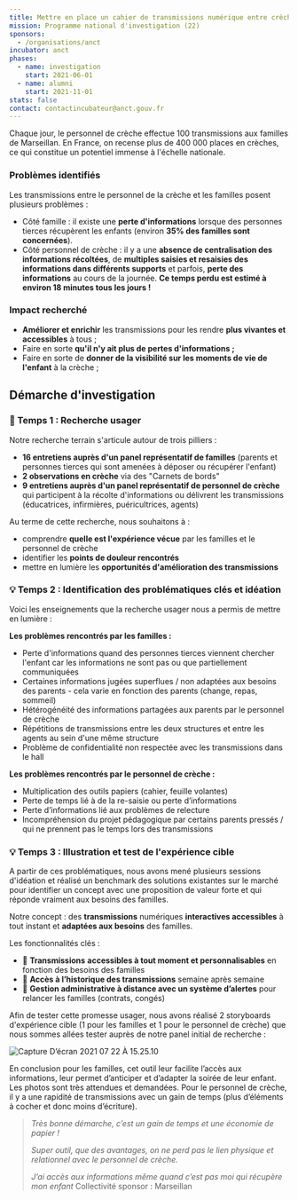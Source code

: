 ```yaml
---
title: Mettre en place un cahier de transmissions numérique entre crèches et parents
mission: Programme national d'investigation (22)
sponsors:
  - /organisations/anct
incubator: anct
phases:
  - name: investigation
    start: 2021-06-01
  - name: alumni
    start: 2021-11-01
stats: false
contact: contactincubateur@anct.gouv.fr
---
```

Chaque jour, le personnel de crèche effectue 100 transmissions aux familles de Marseillan. En France, on recense plus de 400 000 places en crèches, ce qui constitue un potentiel immense à l'échelle nationale.

### **Problèmes identifiés**

Les transmissions entre le personnel de la crèche et les familles posent plusieurs problèmes :

*   Côté famille : il existe une **perte d'informations** lorsque des personnes tierces récupèrent les enfants (environ **35% des familles sont concernées**).
*   Côté personnel de crèche : il y a une **absence de centralisation des informations récoltées**, de **multiples saisies et resaisies des informations dans différents supports** et parfois, **perte des informations** au cours de la journée. **Ce temps perdu est estimé à environ 18 minutes tous les jours !**

### **Impact recherché** 

*   **Améliorer et enrichir** les transmissions pour les rendre **plus vivantes et accessibles** à tous ;
*   Faire en sorte **qu'il n'y ait plus de pertes d'informations ;**
*   Faire en sorte de **donner de la visibilité sur les moments de vie de l'enfant** à la crèche ;

Démarche d'investigation
------------------------

### **🔎 Temps 1 : Recherche usager**

Notre recherche terrain s'articule autour de trois pilliers :

*   **16 entretiens auprès d'un panel représentatif de familles** (parents et personnes tierces qui sont amenées à déposer ou récupérer l'enfant)
*   **2 observations en crèche** via des "Carnets de bords"
*   **9 entretiens auprès d'un panel représentatif de personnel de crèche** qui participent à la récolte d'informations ou délivrent les transmissions (éducatrices, infirmières, puéricultrices, agents)

Au terme de cette recherche, nous souhaitons à :

*   comprendre **quelle est l'expérience vécue** par les familles et le personnel de crèche 
*   identifier les **points de douleur rencontrés** 
*   mettre en lumière les **opportunités d'amélioration des transmissions**

### **💡 Temps 2 : Identification des problématiques clés et idéation**

Voici les enseignements que la recherche usager nous a permis de mettre en lumière : 

**Les problèmes rencontrés par les familles :** 

*   Perte d'informations quand des personnes tierces viennent chercher l'enfant car les informations ne sont pas ou que partiellement communiquées
*   Certaines informations jugées superflues / non adaptées aux besoins des parents - cela varie en fonction des parents (change, repas, sommeil)
*   Hétérogénéité des informations partagées aux parents par le personnel de crèche 
*   Répétitions de transmissions entre les deux structures et entre les agents au sein d'une même structure
*   Problème de confidentialité non respectée avec les transmissions dans le hall

**Les problèmes rencontrés par le personnel de crèche :** 

*   Multiplication des outils papiers (cahier, feuille volantes)
*   Perte de temps lié à de la re-saisie ou perte d’informations
*   Perte d’informations lié aux problèmes de relecture
*   Incompréhension du projet pédagogique par certains parents pressés / qui ne prennent pas le temps lors des transmissions 

### **💡 Temps 3 : Illustration et test de l'expérience cible**

A partir de ces problématiques, nous avons mené plusieurs sessions d'idéation et réalisé un benchmark des solutions existantes sur le marché pour identifier un concept avec une proposition de valeur forte et qui réponde vraiment aux besoins des familles.

Notre concept : des **transmissions** numériques **interactives accessibles** à tout instant et **adaptées aux besoins** des familles.

Les fonctionnalités clés : 

*   🚀 **Transmissions** **accessibles à tout moment et personnalisables** en fonction des besoins des familles 
*   📆 **Accès à l’historique des transmissions** semaine après semaine
*   📝 **Gestion administrative à distance avec un système d’alertes** pour relancer les familles (contrats, congés)

Afin de tester cette promesse usager, nous avons réalisé 2 storyboards d'expérience cible (1 pour les familles et 1 pour le personnel de crèche) que nous sommes allées tester auprès de notre panel initial de recherche :

![Capture D’écran 2021 07 22 À 15.25.10](https://directus.incubateur.anct.gouv.fr/assets/4e5779c7-6149-40f9-a0f1-2ed5b3743fc9)

En conclusion pour les familles, cet outil leur facilite l’accès aux informations, leur permet d’anticiper et d’adapter la soirée de leur enfant. Les photos sont très attendues et demandées. Pour le personnel de crèche, il y a une rapidité de transmissions avec un gain de temps (plus d’éléments à cocher et donc moins d’écriture).

> _Très bonne démarche, c’est un gain de temps et une économie de papier !_
> 
> _Super outil, que des avantages, on ne perd pas le lien physique et relationnel avec le personnel de crèche._
> 
> _J’ai accès aux informations même quand c’est pas moi qui récupère mon enfant_
Collectivité sponsor : Marseillan
